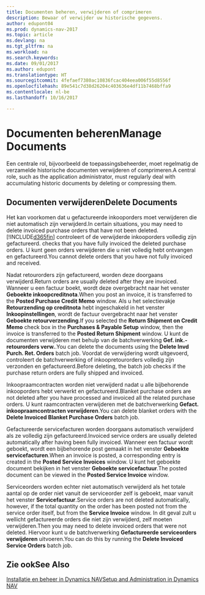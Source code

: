 ```yaml
---
title: Documenten beheren, verwijderen of comprimeren
description: Bewaar of verwijder uw historische gegevens.
author: edupont04
ms.prod: dynamics-nav-2017
ms.topic: article
ms.devlang: na
ms.tgt_pltfrm: na
ms.workload: na
ms.search.keywords: 
ms.date: 09/01/2017
ms.author: edupont
ms.translationtype: HT
ms.sourcegitcommit: 4fefaef7380ac10836fcac404eea006f55d8556f
ms.openlocfilehash: 89e541c7d38d26204c403636e4df11b7468bffa9
ms.contentlocale: nl-be
ms.lasthandoff: 10/16/2017

---
```

# <a name="manage-documents"></a><span data-ttu-id="06237-103">Documenten beheren</span><span class="sxs-lookup"><span data-stu-id="06237-103">Manage Documents</span></span>
<span data-ttu-id="06237-104">Een centrale rol, bijvoorbeeld de toepassingsbeheerder, moet regelmatig de verzamelde historische documenten verwijderen of comprimeren.</span><span class="sxs-lookup"><span data-stu-id="06237-104">A central role, such as the application administrator, must regularly deal with accumulating historic documents by deleting or compressing them.</span></span>  

## <a name="delete-documents"></a><span data-ttu-id="06237-105">Documenten verwijderen</span><span class="sxs-lookup"><span data-stu-id="06237-105">Delete Documents</span></span>
<span data-ttu-id="06237-106">Het kan voorkomen dat u gefactureerde inkooporders moet verwijderen die niet automatisch zijn verwijderd.</span><span class="sxs-lookup"><span data-stu-id="06237-106">In certain situations, you may need to delete invoiced purchase orders that have not been deleted.</span></span> [!INCLUDE[d365fin](includes/d365fin_md.md)]<span data-ttu-id="06237-107"> controleert of de verwijderde inkooporders volledig zijn gefactureerd.</span><span class="sxs-lookup"><span data-stu-id="06237-107"> checks that you have fully invoiced the deleted purchase orders.</span></span> <span data-ttu-id="06237-108">U kunt geen orders verwijderen die u niet volledig hebt ontvangen en gefactureerd.</span><span class="sxs-lookup"><span data-stu-id="06237-108">You cannot delete orders that you have not fully invoiced and received.</span></span>  

<span data-ttu-id="06237-109">Nadat retourorders zijn gefactureerd, worden deze doorgaans verwijderd.</span><span class="sxs-lookup"><span data-stu-id="06237-109">Return orders are usually deleted after they are invoiced.</span></span> <span data-ttu-id="06237-110">Wanneer u een factuur boekt, wordt deze overgebracht naar het venster **Geboekte inkoopcreditnota**.</span><span class="sxs-lookup"><span data-stu-id="06237-110">When you post an invoice, it is transferred to the **Posted Purchase Credit Memo** window.</span></span> <span data-ttu-id="06237-111">Als u het selectievakje **Retourzending op creditnota** hebt ingeschakeld in het venster **Inkoopinstellingen**, wordt de factuur overgebracht naar het venster **Geboekte retourverzending**.</span><span class="sxs-lookup"><span data-stu-id="06237-111">If you selected the **Return Shipment on Credit Memo** check box in the **Purchases & Payable Setup** window, then the invoice is transferred to the **Posted Return Shipment** window.</span></span> <span data-ttu-id="06237-112">U kunt de documenten verwijderen met behulp van de batchverwerking **Gef. ink.-retourorders verw.**.</span><span class="sxs-lookup"><span data-stu-id="06237-112">You can delete the documents using the **Delete Invd Purch. Ret. Orders** batch job.</span></span> <span data-ttu-id="06237-113">Voordat de verwijdering wordt uitgevoerd, controleert de batchverwerking of inkoopretourorders volledig zijn verzonden en gefactureerd.</span><span class="sxs-lookup"><span data-stu-id="06237-113">Before deleting, the batch job checks if the purchase return orders are fully shipped and invoiced.</span></span>  

<span data-ttu-id="06237-114">Inkoopraamcontracten worden niet verwijderd nadat u alle bijbehorende inkooporders hebt verwerkt en gefactureerd.</span><span class="sxs-lookup"><span data-stu-id="06237-114">Blanket purchase orders are not deleted after you have processed and invoiced all the related purchase orders.</span></span> <span data-ttu-id="06237-115">U kunt raamcontracten verwijderen met de batchverwerking **Gefact. inkoopraamcontracten verwijderen**.</span><span class="sxs-lookup"><span data-stu-id="06237-115">You can delete blanket orders with the **Delete Invoiced Blanket Purchase Orders** batch job.</span></span>  

<span data-ttu-id="06237-116">Gefactureerde servicefacturen worden doorgaans automatisch verwijderd als ze volledig zijn gefactureerd.</span><span class="sxs-lookup"><span data-stu-id="06237-116">Invoiced service orders are usually deleted automatically after having been fully invoiced.</span></span> <span data-ttu-id="06237-117">Wanneer een factuur wordt geboekt, wordt een bijbehorende post gemaakt in het venster **Geboekte servicefacturen**.</span><span class="sxs-lookup"><span data-stu-id="06237-117">When an invoice is posted, a corresponding entry is created in the **Posted Service Invoices** window.</span></span> <span data-ttu-id="06237-118">U kunt het geboekte document bekijken in het venster **Geboekte servicefactuur**.</span><span class="sxs-lookup"><span data-stu-id="06237-118">The posted document can be viewed in the **Posted Service Invoice** window.</span></span>  

<span data-ttu-id="06237-119">Serviceorders worden echter niet automatisch verwijderd als het totale aantal op de order niet vanuit de serviceorder zelf is geboekt, maar vanuit het venster **Servicefactuur**.</span><span class="sxs-lookup"><span data-stu-id="06237-119">Service orders are not deleted automatically, however, if the total quantity on the order has been posted not from the service order itself, but from the **Service Invoice** window.</span></span> <span data-ttu-id="06237-120">In dit geval zult u wellicht gefactureerde orders die niet zijn verwijderd, zelf moeten verwijderen.</span><span class="sxs-lookup"><span data-stu-id="06237-120">Then you may need to delete invoiced orders that were not deleted.</span></span> <span data-ttu-id="06237-121">Hiervoor kunt u de batchverwerking **Gefactureerde serviceorders verwijderen** uitvoeren.</span><span class="sxs-lookup"><span data-stu-id="06237-121">You can do this by running the **Delete Invoiced Service Orders** batch job.</span></span>  

## <a name="see-also"></a><span data-ttu-id="06237-122">Zie ook</span><span class="sxs-lookup"><span data-stu-id="06237-122">See Also</span></span>  
[<span data-ttu-id="06237-123">Installatie en beheer in Dynamics NAV</span><span class="sxs-lookup"><span data-stu-id="06237-123">Setup and Administration in Dynamics NAV</span></span>](admin-setup-and-administration.md)  

